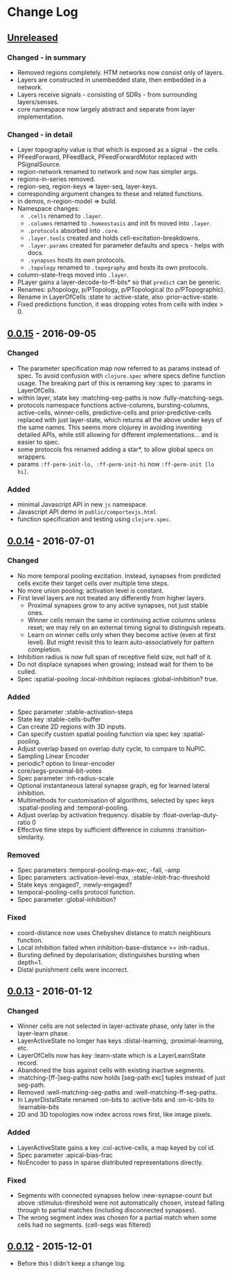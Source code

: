 # Change Log

## [Unreleased]
### Changed - in summary
- Removed regions completely. HTM networks now consist only of layers.
- Layers are constructed in unembedded state, then embedded in a network.
- Layers receive signals - consisting of SDRs - from surrounding layers/senses.
- core namespace now largely abstract and separate from layer implementation.

### Changed - in detail
- Layer topography value is that which is exposed as a signal - the cells.
- PFeedForward, PFeedBack, PFeedForwardMotor replaced with PSignalSource.
- region-network renamed to network and now has simpler args.
- regions-in-series removed.
- region-seq, region-keys => layer-seq, layer-keys.
- corresponding argument changes to these and related functions.
- in demos, n-region-model => build.
- Namespace changes:
  - `.cells` renamed to `.layer`.
  - `.columns` renamed to `.homeostasis` and init fn moved into `.layer`.
  - `.protocols` absorbed into `.core`.
  - `.layer.tools` created and holds cell-excitation-breakdowns.
  - `.layer.params` created for parameter defaults and specs - helps with docs.
  - `.synapses` hosts its own protocols.
  - `.topology` renamed to `.topography` and hosts its own protocols.
- column-state-freqs moved into `.layer`.
- PLayer gains a layer-decode-to-ff-bits* so that `predict` can be generic.
- Renames: p/topology, p/PTopology, p/PTopological (to p/PTopographic).
- Rename in LayerOfCells :state to :active-state, also :prior-active-state.
- Fixed predictions function, it was dropping votes from cells with index > 0.

## [0.0.15] - 2016-09-05
### Changed
- The parameter specification map now referred to as params instead of spec.
  To avoid confusion with `clojure.spec` where specs define function usage.
  The breaking part of this is renaming key :spec to :params in LayerOfCells.
- within layer, state key :matching-seg-paths is now :fully-matching-segs.
- protocols namespace functions active-columns, bursting-columns, active-cells,
  winner-cells, predictive-cells and prior-predictive-cells replaced with just
  layer-state, which returns all the above under keys of the same names.
  This seems more clojurey in avoiding inventing detailed APIs, while still
  allowing for different implementations... and is easier to spec.
- some protocols fns renamed adding a star*, to allow global specs on wrappers.
- params `:ff-perm-init-lo, :ff-perm-init-hi` now `:ff-perm-init [lo hi]`.

### Added
- minimal Javascript API in new `js` namespace.
- Javascript API demo in `public/comportexjs.html`
- function specification and testing using `clojure.spec`.

## [0.0.14] - 2016-07-01
### Changed
- No more temporal pooling excitation. Instead, synapses from predicted
  cells excite their target cells over multiple time steps.
- No more union pooling; activation level is constant.
- First level layers are not treated any differently from higher layers.
  - Proximal synapses grow to any active synapses, not just stable ones.
  - Winner cells remain the same in continuing active columns unless reset;
    we may rely on an external timing signal to distinguish repeats.
  - Learn on winner cells only when they become active (even at first level).
    But might revisit this to learn auto-associatively for pattern completion.
- Inhibition radius is now full span of receptive field size, not half of it.
- Do not displace synapses when growing; instead wait for them to be culled.
- Spec :spatial-pooling :local-inhibition replaces :global-inhibition? true.

### Added
- Spec parameter :stable-activation-steps
- State key :stable-cells-buffer
- Can create 2D regions with 3D inputs.
- Can specify custom spatial pooling function via spec key :spatial-pooling.
- Adjust overlap based on overlap duty cycle, to compare to NuPIC.
- Sampling Linear Encoder
- periodic? option to linear-encoder
- core/segs-proximal-bit-votes
- Spec parameter :inh-radius-scale
- Optional instantaneous lateral synapse graph, eg for learned lateral inhibition.
- Multimethods for customisation of algorithms, selected by spec keys
  :spatial-pooling and :temporal-pooling.
- Adjust overlap by activation frequency. disable by :float-overlap-duty-ratio 0
- Effective time steps by sufficient difference in columns :transition-similarity.

### Removed
- Spec parameters :temporal-pooling-max-exc, -fall, -amp
- Spec parameters :activation-level-max, :stable-inbit-frac-threshold
- State keys :engaged?, :newly-engaged?
- temporal-pooling-cells protocol function.
- Spec parameter :global-inhibition?

### Fixed
- coord-distance now uses Chebyshev distance to match neighbours function.
- Local inhibition failed when inhibition-base-distance >= inh-radius.
- Bursting defined by depolarisation; distinguishes bursting when depth=1.
- Distal punishment cells were incorrect.

## [0.0.13] - 2016-01-12
### Changed
- Winner cells are not selected in layer-activate phase, only later in
  the layer-learn phase.
- LayerActiveState no longer has keys :distal-learning, :proximal-learning, etc.
- LayerOfCells now has key :learn-state which is a LayerLearnState record.
- Abandoned the bias against cells with existing inactive segments.
- :matching-[ff-]seg-paths now holds [seg-path exc] tuples instead of just seg-path.
- Removed :well-matching-seg-paths and :well-matching-ff-seg-paths.
- In LayerDistalState renamed :on-bits to :active-bits
  and :on-lc-bits to :learnable-bits
- 2D and 3D topologies now index across rows first, like image pixels.

### Added
- LayerActiveState gains a key :col-active-cells, a map keyed by col id.
- Spec parameter :apical-bias-frac
- NoEncoder to pass in sparse distributed representations directly.

### Fixed
- Segments with connected synapses below :new-synapse-count but above
  :stimulus-threshold were not automatically chosen, instead falling
  through to partial matches (including disconnected synapses).
- The wrong segment index was chosen for a partial match when some
  cells had no segments. (cell-segs was filtered)

## [0.0.12] - 2015-12-01
- Before this I didn't keep a change log.

[Unreleased]: https://github.com/htm-community/comportex/compare/v0.0.15...HEAD
[0.0.15]: https://github.com/htm-community/comportex/compare/v0.0.14...v0.0.15
[0.0.14]: https://github.com/htm-community/comportex/compare/v0.0.13...v0.0.14
[0.0.13]: https://github.com/htm-community/comportex/compare/v0.0.12...v0.0.13
[0.0.12]: https://github.com/htm-community/comportex/compare/v0.0.10...v0.0.12

